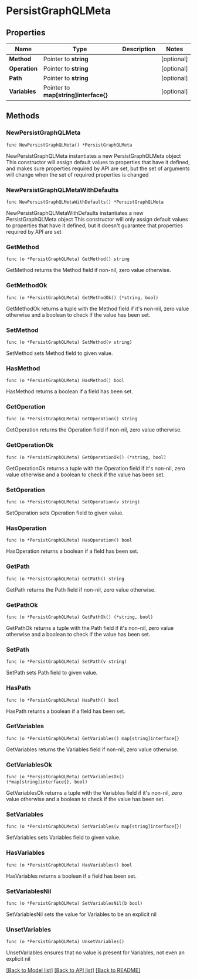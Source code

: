 # PersistGraphQLMeta

## Properties

Name | Type | Description | Notes
------------ | ------------- | ------------- | -------------
**Method** | Pointer to **string** |  | [optional] 
**Operation** | Pointer to **string** |  | [optional] 
**Path** | Pointer to **string** |  | [optional] 
**Variables** | Pointer to **map[string]interface{}** |  | [optional] 

## Methods

### NewPersistGraphQLMeta

`func NewPersistGraphQLMeta() *PersistGraphQLMeta`

NewPersistGraphQLMeta instantiates a new PersistGraphQLMeta object
This constructor will assign default values to properties that have it defined,
and makes sure properties required by API are set, but the set of arguments
will change when the set of required properties is changed

### NewPersistGraphQLMetaWithDefaults

`func NewPersistGraphQLMetaWithDefaults() *PersistGraphQLMeta`

NewPersistGraphQLMetaWithDefaults instantiates a new PersistGraphQLMeta object
This constructor will only assign default values to properties that have it defined,
but it doesn't guarantee that properties required by API are set

### GetMethod

`func (o *PersistGraphQLMeta) GetMethod() string`

GetMethod returns the Method field if non-nil, zero value otherwise.

### GetMethodOk

`func (o *PersistGraphQLMeta) GetMethodOk() (*string, bool)`

GetMethodOk returns a tuple with the Method field if it's non-nil, zero value otherwise
and a boolean to check if the value has been set.

### SetMethod

`func (o *PersistGraphQLMeta) SetMethod(v string)`

SetMethod sets Method field to given value.

### HasMethod

`func (o *PersistGraphQLMeta) HasMethod() bool`

HasMethod returns a boolean if a field has been set.

### GetOperation

`func (o *PersistGraphQLMeta) GetOperation() string`

GetOperation returns the Operation field if non-nil, zero value otherwise.

### GetOperationOk

`func (o *PersistGraphQLMeta) GetOperationOk() (*string, bool)`

GetOperationOk returns a tuple with the Operation field if it's non-nil, zero value otherwise
and a boolean to check if the value has been set.

### SetOperation

`func (o *PersistGraphQLMeta) SetOperation(v string)`

SetOperation sets Operation field to given value.

### HasOperation

`func (o *PersistGraphQLMeta) HasOperation() bool`

HasOperation returns a boolean if a field has been set.

### GetPath

`func (o *PersistGraphQLMeta) GetPath() string`

GetPath returns the Path field if non-nil, zero value otherwise.

### GetPathOk

`func (o *PersistGraphQLMeta) GetPathOk() (*string, bool)`

GetPathOk returns a tuple with the Path field if it's non-nil, zero value otherwise
and a boolean to check if the value has been set.

### SetPath

`func (o *PersistGraphQLMeta) SetPath(v string)`

SetPath sets Path field to given value.

### HasPath

`func (o *PersistGraphQLMeta) HasPath() bool`

HasPath returns a boolean if a field has been set.

### GetVariables

`func (o *PersistGraphQLMeta) GetVariables() map[string]interface{}`

GetVariables returns the Variables field if non-nil, zero value otherwise.

### GetVariablesOk

`func (o *PersistGraphQLMeta) GetVariablesOk() (*map[string]interface{}, bool)`

GetVariablesOk returns a tuple with the Variables field if it's non-nil, zero value otherwise
and a boolean to check if the value has been set.

### SetVariables

`func (o *PersistGraphQLMeta) SetVariables(v map[string]interface{})`

SetVariables sets Variables field to given value.

### HasVariables

`func (o *PersistGraphQLMeta) HasVariables() bool`

HasVariables returns a boolean if a field has been set.

### SetVariablesNil

`func (o *PersistGraphQLMeta) SetVariablesNil(b bool)`

 SetVariablesNil sets the value for Variables to be an explicit nil

### UnsetVariables
`func (o *PersistGraphQLMeta) UnsetVariables()`

UnsetVariables ensures that no value is present for Variables, not even an explicit nil

[[Back to Model list]](../README.md#documentation-for-models) [[Back to API list]](../README.md#documentation-for-api-endpoints) [[Back to README]](../README.md)


